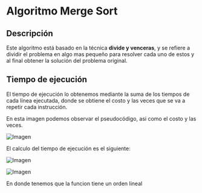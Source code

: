 # Algoritmo Merge Sort #

## Descripción  ##

Este algoritmo está basado en la técnica **divide y venceras**, y se refiere a dividir el problema en algo mas pequeño para resolver cada uno de estos y al final obtener la solución del problema original.

## Tiempo de ejecución ##

El tiempo de ejecución lo obtenemos mediante la suma de los tiempos de cada línea ejecutada, donde se obtiene el costo y las veces que se va a repetir cada instrucción. 

En esta imagen podemos observar el pseudocódigo, asi como el costo y las veces.

![Imagen](https://raw.githubusercontent.com/moonniy/algoritmos/MergeSort/MergeSort/img/img1.png)

El calculo del tiempo de ejecución es el siguiente:

![Imagen](https://raw.githubusercontent.com/moonniy/algoritmos/MergeSort/MergeSort/img/T1.png)

![Imagen](https://raw.githubusercontent.com/moonniy/algoritmos/MergeSort/MergeSort/img/T2.png)

En donde tenemos que la funcion tiene un orden lineal


